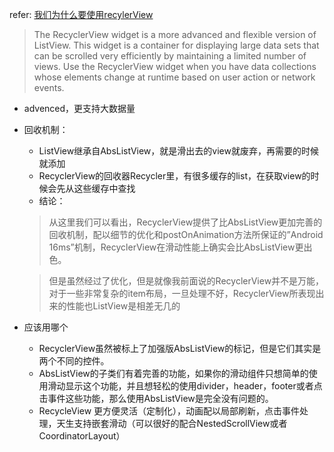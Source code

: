 refer: [我们为什么要使用recylerView](http://zjutkz.net/2016/08/10/%E6%88%91%E4%BB%AC%E4%B8%BA%E4%BB%80%E4%B9%88%E8%A6%81%E4%BD%BF%E7%94%A8RecyclerView/)

> The RecyclerView widget is a more advanced and flexible version of ListView. This widget is a container for displaying large data sets that can be scrolled very efficiently by maintaining a limited number of views. Use the RecyclerView widget when you have data collections whose elements change at runtime based on user action or network events.

* advenced，更支持大数据量

* 回收机制：
  * ListView继承自AbsListView，就是滑出去的view就废弃，再需要的时候就添加
  * RecyclerView的回收器Recycler里，有很多缓存的list，在获取view的时候会先从这些缓存中查找
  * 结论：
  > 从这里我们可以看出，RecyclerView提供了比AbsListView更加完善的回收机制，配以细节的优化和postOnAnimation方法所保证的”Android 16ms”机制，RecyclerView在滑动性能上确实会比AbsListView更出色。
  
  > 但是虽然经过了优化，但是就像我前面说的RecyclerView并不是万能，对于一些非常复杂的item布局，一旦处理不好，RecyclerView所表现出来的性能也ListView是相差无几的
  
* 应该用哪个
  * RecyclerView虽然被标上了加强版AbsListView的标记，但是它们其实是两个不同的控件。
  * AbsListView的子类们有着完善的功能，如果你的滑动组件只想简单的使用滑动显示这个功能，并且想轻松的使用divider，header，footer或者点击事件这些功能，那么使用AbsListView是完全没有问题的。
  * RecycleView 更方便灵活（定制化），动画配以局部刷新，点击事件处理，天生支持嵌套滑动（可以很好的配合NestedScrollView或者CoordinatorLayout）
